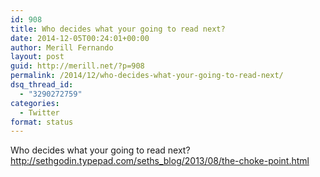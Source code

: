 ```yaml
---
id: 908
title: Who decides what your going to read next?
date: 2014-12-05T00:24:01+00:00
author: Merill Fernando
layout: post
guid: http://merill.net/?p=908
permalink: /2014/12/who-decides-what-your-going-to-read-next/
dsq_thread_id:
  - "3290272759"
categories:
  - Twitter
format: status
---
```

Who decides what your going to read next? <a href="http://sethgodin.typepad.com/seths_blog/2013/08/the-choke-point.html">http://sethgodin.typepad.com/seths_blog/2013/08/the-choke-point.html</a>